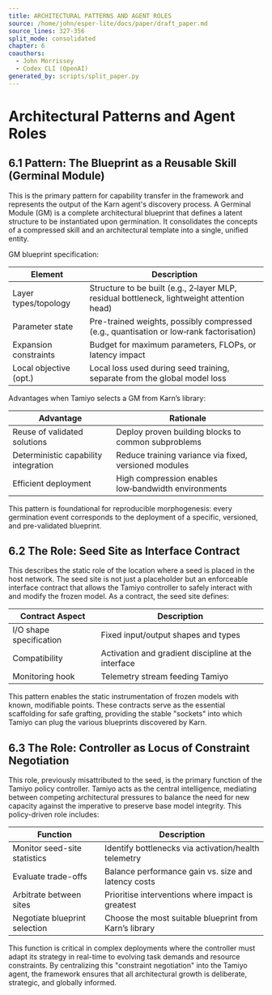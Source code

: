 ```yaml
---
title: ARCHITECTURAL PATTERNS AND AGENT ROLES
source: /home/john/esper-lite/docs/paper/draft_paper.md
source_lines: 327-356
split_mode: consolidated
chapter: 6
coauthors:
  - John Morrissey
  - Codex CLI (OpenAI)
generated_by: scripts/split_paper.py
---
```


# Architectural Patterns and Agent Roles

## 6.1 Pattern: The Blueprint as a Reusable Skill (Germinal Module)
This is the primary pattern for capability transfer in the framework and represents the output of the Karn agent's discovery process. A Germinal Module (GM) is a complete architectural blueprint that defines a latent structure to be instantiated upon germination. It consolidates the concepts of a compressed skill and an architectural template into a single, unified entity.

GM blueprint specification:

| Element                | Description                                                                                          |
|------------------------|------------------------------------------------------------------------------------------------------|
| Layer types/topology   | Structure to be built (e.g., 2‑layer MLP, residual bottleneck, lightweight attention head)          |
| Parameter state        | Pre-trained weights, possibly compressed (e.g., quantisation or low‑rank factorisation)             |
| Expansion constraints  | Budget for maximum parameters, FLOPs, or latency impact                                              |
| Local objective (opt.) | Local loss used during seed training, separate from the global model loss                            |

Advantages when Tamiyo selects a GM from Karn’s library:

| Advantage                                 | Rationale                                                         |
|-------------------------------------------|-------------------------------------------------------------------|
| Reuse of validated solutions               | Deploy proven building blocks to common subproblems               |
| Deterministic capability integration       | Reduce training variance via fixed, versioned modules             |
| Efficient deployment                       | High compression enables low‑bandwidth environments               |
This pattern is foundational for reproducible morphogenesis: every germination event corresponds to the deployment of a specific, versioned, and pre-validated blueprint.
## 6.2 The Role: Seed Site as Interface Contract
This describes the static role of the location where a seed is placed in the host network. The seed site is not just a placeholder but an enforceable interface contract that allows the Tamiyo controller to safely interact with and modify the frozen model.
As a contract, the seed site defines:

| Contract Aspect        | Description                                                       |
|------------------------|-------------------------------------------------------------------|
| I/O shape specification| Fixed input/output shapes and types                               |
| Compatibility          | Activation and gradient discipline at the interface               |
| Monitoring hook        | Telemetry stream feeding Tamiyo                                   |
This pattern enables the static instrumentation of frozen models with known, modifiable points. These contracts serve as the essential scaffolding for safe grafting, providing the stable "sockets" into which Tamiyo can plug the various blueprints discovered by Karn.

## 6.3 The Role: Controller as Locus of Constraint Negotiation
This role, previously misattributed to the seed, is the primary function of the Tamiyo policy controller. Tamiyo acts as the central intelligence, mediating between competing architectural pressures to balance the need for new capacity against the imperative to preserve base model integrity.
This policy-driven role includes:

| Function                        | Description                                                                                   |
|---------------------------------|-----------------------------------------------------------------------------------------------|
| Monitor seed-site statistics    | Identify bottlenecks via activation/health telemetry                                          |
| Evaluate trade-offs             | Balance performance gain vs. size and latency costs                                           |
| Arbitrate between sites         | Prioritise interventions where impact is greatest                                             |
| Negotiate blueprint selection   | Choose the most suitable blueprint from Karn’s library                                       |
This function is critical in complex deployments where the controller must adapt its strategy in real-time to evolving task demands and resource constraints. By centralizing this "constraint negotiation" into the Tamiyo agent, the framework ensures that all architectural growth is deliberate, strategic, and globally informed.
